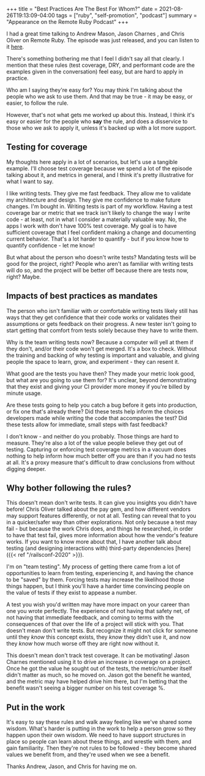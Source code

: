 +++
title = "Best Practices Are The Best For Whom?"
date = 2021-08-26T19:13:09-04:00
tags = ["ruby", "self-promotion", "podcast"]
summary = "Appearance on the Remote Ruby Podcast"
+++

I had a great time talking to Andrew Mason, Jason Charnes , and Chris Oliver on Remote Ruby. The episode was just released, and you can listen to it [here](https://remoteruby.transistor.fm/143).

There's something bothering me that I feel I didn't say all that clearly. I mention that these rules (test coverage, DRY, and performant code are the examples given in the conversation) feel easy, but are hard to apply in practice.

Who am I saying they're easy for? You may think I'm talking about the people who we ask to use them. And that may be true - it may be easy, or easier, to follow the rule.

However, that's not what gets me worked up about this. Instead, I think it's easy or easier for the people who __say__ the rule, and does a disservice to those who we ask to apply it, unless it's backed up with a lot more support.

## Testing for coverage

My thoughts here apply in a lot of scenarios, but let's use a tangible example. I'll choose test coverage because we spend a lot of the episode talking about it, and metrics in general, and I think it's pretty illustrative for what I want to say.

I like writing tests. They give me fast feedback. They allow me to validate my architecture and design. They give me confidence to make future changes. I'm bought in. Writing tests is part of my workflow. Having a test coverage bar or metric that we track isn't likely to change the way I write code - at least, not in what I consider a materially valuable way. No, the apps I work with don't have 100% test coverage. My goal is to have sufficient coverage that I feel confident making a change and documenting current behavior. That's a lot harder to quantify - but if you know how to quantify confidence - let me know!

But what about the person who doesn't write tests? Mandating tests will be good for the project, right? People who aren't as familiar with writing tests will do so, and the project will be better off because there are tests now, right? Maybe.

## Impacts of best practices as mandates

The person who isn't familiar with or comfortable writing tests likely still has ways that they get confidence that their code works or validates their assumptions or gets feedback on their progress. A new tester isn't going to start getting that comfort from tests solely because they have to write them.

Why is the team writing tests now? Because a computer will yell at them if they don't, and/or their code won't get merged. It's a box to check. Without the training and backing of why testing is important and valuable, and giving people the space to learn, grow, and experiment - they can resent it.

What good are the tests you have then? They made your metric look good, but what are you going to use them for? It's unclear, beyond demonstrating that they exist and giving your CI provider more money if you're billed by minute usage.

Are these tests going to help you catch a bug before it gets into production, or fix one that's already there? Did these tests help inform the choices developers made while writing the code that accompanies the test? Did these tests allow for immediate, small steps with fast feedback?

I don't know - and neither do you probably. Those things are hard to measure. They're also a lot of the value people believe they get out of testing. Capturing or enforcing test coverage metrics in a vacuum does nothing to help inform how much better off you are than if you had no tests at all. It's a proxy measure that's difficult to draw conclusions from without digging deeper.

## Why bother following the rules?

This doesn't mean don't write tests. It can give you insights you didn't have before! Chris Oliver talked about the pay gem, and how different vendors may support features differently, or not at all. Testing can reveal that to you in a quicker/safer way than other explorations. Not only because a test may fail - but because the work Chris does, and things he researched, in order to have that test fail, gives more information about how the vendor's feature works. If you want to know more about that, I have another talk about testing (and designing interactions with) third-party dependencies [here]({{< ref "/railsconf-2020" >}}).

I'm on "team testing". My process of getting there came from a lot of opportunities to learn from testing, experiencing it, and having the chance to be "saved" by them. Forcing tests may increase the likelihood those things happen, but I think you'll have a harder time convincing people on the value of tests if they exist to appease a number.

A test you wish you'd written may have more impact on your career than one you wrote perfectly. The experience of not having that safety net, of not having that immediate feedback, and coming to terms with the consequences of that over the life of a project will stick with you. That doesn't mean don't write tests. But recognize it might not click for someone until they *know* this concept exists, they *know* they didn't use it, and now they *know* how much worse off they are right now without it.

This doesn't mean don't track test coverage. It can be motivating! Jason Charnes mentioned using it to drive an increase in coverage on a project. Once he got the value he sought out of the tests, the metric/number itself didn't matter as much, so he moved on. Jason got the benefit he wanted, and the metric may have helped drive him there, but I'm betting that the benefit wasn't seeing a bigger number on his test coverage %.

## Put in the work

It's easy to say these rules and walk away feeling like we've shared some wisdom. What's harder is putting in the work to help a person grow so they happen upon their own wisdom. We need to have support structures in place so people can learn about these things, and wrestle with them, and gain familiarity. Then they're not rules to be followed - they become shared values we benefit from, and they're used when we see a benefit.

Thanks Andrew, Jason, and Chris for having me on.
